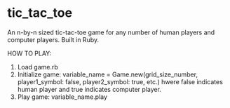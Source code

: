 # tic_tac_toe
An n-by-n sized tic-tac-toe game for any number of human players and computer players. Built in Ruby.

HOW TO PLAY:
1) Load game.rb
2) Initialize game: variable_name = Game.new(grid_size_number, player1_symbol: false, player2_symbol: true, etc.) hwere false indicates human player and true indicates computer player.
3) Play game: variable_name.play
